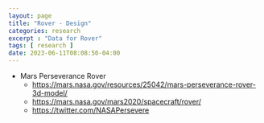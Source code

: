 ```yaml
---
layout: page
title: "Rover - Design"
categories: research
excerpt : "Data for Rover"
tags: [ research ]
date: 2023-06-11T08:08:50-04:00
---
```



* Mars Perseverance Rover
  * https://mars.nasa.gov/resources/25042/mars-perseverance-rover-3d-model/
  * https://mars.nasa.gov/mars2020/spacecraft/rover/
  * https://twitter.com/NASAPersevere